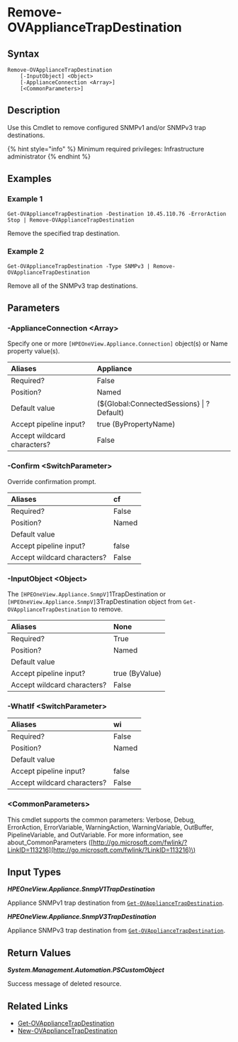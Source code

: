 ﻿---
description: Remove configured appliance SNMP trap destinations.
---

# Remove-OVApplianceTrapDestination

## Syntax

```text
Remove-OVApplianceTrapDestination
    [-InputObject] <Object>
    [-ApplianceConnection <Array>]
    [<CommonParameters>]
```

## Description

Use this Cmdlet to remove configured SNMPv1 and/or SNMPv3 trap destinations.

{% hint style="info" %}
Minimum required privileges: Infrastructure administrator
{% endhint %}

## Examples

###  Example 1 

```text
Get-OVApplianceTrapDestination -Destination 10.45.110.76 -ErrorAction Stop | Remove-OVApplianceTrapDestination
```

Remove the specified trap destination.

###  Example 2 

```text
Get-OVApplianceTrapDestination -Type SNMPv3 | Remove-OVApplianceTrapDestination
```

Remove all of the SNMPv3 trap destinations.

## Parameters

### -ApplianceConnection &lt;Array&gt;

Specify one or more `[HPEOneView.Appliance.Connection]` object(s) or Name property value(s).

| Aliases | Appliance |
| :--- | :--- |
| Required? | False |
| Position? | Named |
| Default value | (${Global:ConnectedSessions} &vert; ? Default) |
| Accept pipeline input? | true (ByPropertyName) |
| Accept wildcard characters? | False |

### -Confirm &lt;SwitchParameter&gt;

Override confirmation prompt.

| Aliases | cf |
| :--- | :--- |
| Required? | False |
| Position? | Named |
| Default value |  |
| Accept pipeline input? | false |
| Accept wildcard characters? | False |

### -InputObject &lt;Object&gt;

The `[HPEOneView.Appliance.SnmpV]`1TrapDestination or `[HPEOneView.Appliance.SnmpV]`3TrapDestination object from `Get-OVApplianceTrapDestination` to remove.

| Aliases | None |
| :--- | :--- |
| Required? | True |
| Position? | Named |
| Default value |  |
| Accept pipeline input? | true (ByValue) |
| Accept wildcard characters? | False |

### -WhatIf &lt;SwitchParameter&gt;



| Aliases | wi |
| :--- | :--- |
| Required? | False |
| Position? | Named |
| Default value |  |
| Accept pipeline input? | false |
| Accept wildcard characters? | False |

### &lt;CommonParameters&gt;

This cmdlet supports the common parameters: Verbose, Debug, ErrorAction, ErrorVariable, WarningAction, WarningVariable, OutBuffer, PipelineVariable, and OutVariable. For more information, see about\_CommonParameters \([http://go.microsoft.com/fwlink/?LinkID=113216](http://go.microsoft.com/fwlink/?LinkID=113216)\)

## Input Types

_**HPEOneView.Appliance.SnmpV1TrapDestination**_

Appliance SNMPv1 trap destination from [`Get-OVApplianceTrapDestination`](get-ovappliancetrapdestination.md).

_**HPEOneView.Appliance.SnmpV3TrapDestination**_

Appliance SNMPv3 trap destination from [`Get-OVApplianceTrapDestination`](get-ovappliancetrapdestination.md).

## Return Values

_**System.Management.Automation.PSCustomObject**_

Success message of deleted resource.

## Related Links

* [Get-OVApplianceTrapDestination](get-ovappliancetrapdestination.md)
* [New-OVApplianceTrapDestination](new-ovappliancetrapdestination.md)
